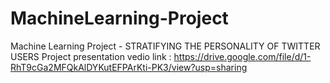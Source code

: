 # MachineLearning-Project
Machine Learning Project - STRATIFYING THE PERSONALITY OF TWITTER USERS 
Project presentation vedio link : https://drive.google.com/file/d/1-RhT9cGa2MFQkAlDYKutEFPArKti-PK3/view?usp=sharing

